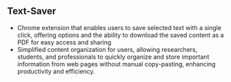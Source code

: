 ## Text-Saver

 - Chrome extension that enables users to save selected text with a single click, offering options and the ability to download the saved content as a PDF for easy access and sharing
 -  Simplified content organization for users, allowing researchers, students, and professionals to quickly organize and store important information from web pages without manual copy-pasting, enhancing productivity and efficiency.
